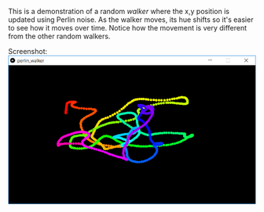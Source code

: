 This is a demonstration of a random *walker* where the x,y position is updated using Perlin noise. As the walker moves, its hue shifts so it's easier to see how it moves over time. Notice how the movement is very different from the other random walkers.

Screenshot:  
![screenshot](perlin_walker.png)